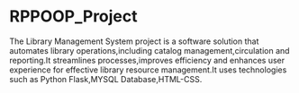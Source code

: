 # RPPOOP_Project
The Library Management System project is a software solution that automates library operations,including catalog management,circulation and reporting.It streamlines processes,improves efficiency and enhances user experience for effective library resource management.It uses technologies such as Python Flask,MYSQL Database,HTML-CSS.

